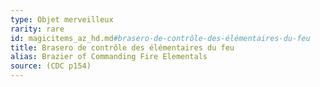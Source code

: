 ```yaml
---
type: Objet merveilleux
rarity: rare
id: magicitems_az_hd.md#brasero-de-contrôle-des-élémentaires-du-feu
title: Brasero de contrôle des élémentaires du feu
alias: Brazier of Commanding Fire Elementals
source: (CDC p154)
---
```


